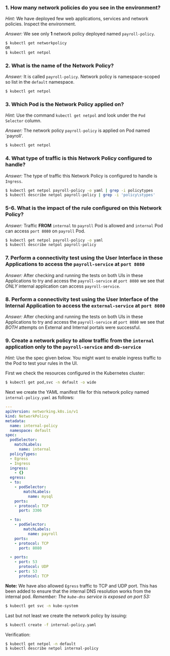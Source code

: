 ### 1. How many network policies do you see in the environment?

*Hint:* We have deployed few web applications, services and network policies. Inspect the environment.

*Answer:* We see only **1** network policy deployed named `payroll-policy`.

```bash
$ kubectl get networkpolicy
OR
$ kubectl get netpol
```

### 2. What is the name of the Network Policy?

*Answer:* It is called `payroll-policy`. Network policy is namespace-scoped so list in the `default` namespace.

```bash
$ kubectl get netpol
```

### 3. Which Pod is the Network Policy applied on?

*Hint:* Use the command `kubectl get netpol` and look under the `Pod Selector` column.

*Answer:* The network policy `payroll-policy` is applied on Pod named `payroll'.

```bash
$ kubectl get netpol
```

### 4. What type of traffic is this Network Policy configured to handle?

*Answer:* The type of traffic this Network Policy is configured to handle is `Ingress`.

```bash
$ kubectl get netpol payroll-policy -o yaml | grep -i policytypes
$ kubectl describe netpol payroll-policy | grep -i 'policy\stypes'
```

### 5-6. What is the impact of the rule configured on this Network Policy?

*Answer:* Traffic **FROM** `internal` to `payroll` Pod is allowed and `internal` Pod can access `port 8080` on `payroll` Pod.

```bash
$ kubectl get netpol payroll-policy -o yaml
$ kubectl describe netpol payroll-policy
```

### 7. Perform a connectivity test using the User Interface in these Applications to access the `payroll-service` at `port 8080`

*Answer:* After checking and running the tests on both UIs in these Applications to try and access the `payroll-service` at `port 8080` we see that *ONLY* internal application can access `payroll-service`. 

### 8. Perform a connectivity test using the User Interface of the Internal Application to access the `external-service` at `port 8080`

*Answer:* After checking and running the tests on both UIs in these Applications to try and access the `payroll-service` at `port 8080` we see that *BOTH* attempts on External and Internal portals were successful. 

### 9. Create a network policy to allow traffic from the `internal` application only to the `payroll-service` and `db-service`

*Hint:* Use the spec given below. You might want to enable ingress traffic to the Pod to test your rules in the UI.

First we check the resources configured in the Kubernetes cluster:

```bash
$ kubectl get pod,svc -n default -o wide
```

Next we create the YAML manifest file for this network policy named `internal-policy.yaml` as follows:

```yaml
---
apiVersion: networking.k8s.io/v1
kind: NetworkPolicy
metadata:
  name: internal-policy
  namespace: default
spec:
  podSelector:
    matchLabels:
      name: internal
  policyTypes:
  - Egress
  - Ingress
  ingress:
    - {}
  egress:
  - to:
    - podSelector:
        matchLabels:
          name: mysql
    ports:
    - protocol: TCP
      port: 3306

  - to:
    - podSelector:
        matchLabels:
          name: payroll
    ports:
    - protocol: TCP
      port: 8080

  - ports:
    - port: 53
      protocol: UDP
    - port: 53
      protocol: TCP
```

**Note:** We have also allowed `Egress` traffic to TCP and UDP port. This has been added to ensure that the internal DNS resolution works from the internal pod. *Remember: The `kube-dns` service is exposed on port 53:*

```bash
$ kubectl get svc -n kube-system 
```

Last but not least we create the network policy by issuing:

```bash
$ kubectl create -f internal-policy.yaml
```

Verification:

```bash
$ kubectl get netpol -n default
$ kubectl describe netpol internal-policy
```
